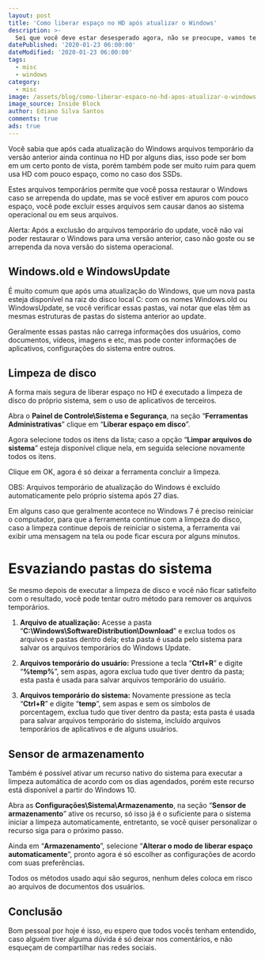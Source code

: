 ```yaml
---
layout: post
title: 'Como liberar espaço no HD após atualizar o Windows'
description: >-
  Sei que você deve estar desesperado agora, não se preocupe, vamos te ajudar a ganhar mais espaço no HD.
datePublished: '2020-01-23 06:00:00'
dateModified: '2020-01-23 06:00:00'
tags:
  - misc
  - windows
category:
  - misc
image: /assets/blog/como-liberar-espaco-no-hd-apos-atualizar-o-windows.jpg
image_source: Inside Block
author: Ediano Silva Santos
comments: true
ads: true
---
```


Você sabia que após cada atualização do Windows arquivos temporário da versão anterior ainda continua no HD por alguns dias, isso pode ser bom em um certo ponto de vista, porém também pode ser muito ruim para quem usa HD com pouco espaço, como no caso dos SSDs.

Estes arquivos temporários permite que você possa restaurar o Windows caso se arrependa do update, mas se você estiver em apuros com pouco espaço, você pode excluir esses arquivos sem causar danos ao sistema operacional ou em seus arquivos.

Alerta: Após a exclusão do arquivos temporário do update, você não vai poder restaurar o Windows para uma versão anterior, caso não goste ou se arrependa da nova versão do sistema operacional.

## Windows.old e WindowsUpdate
É muito comum que após uma atualização do Windows, que um nova pasta esteja disponível na raiz do disco local C: com os nomes Windows.old ou WindowsUpdate, se você verificar essas pastas, vai notar que elas têm as mesmas estruturas de pastas do sistema anterior ao update.

Geralmente essas pastas não carrega informações dos usuários, como documentos, vídeos, imagens e etc, mas pode conter informações de aplicativos, configurações do sistema entre outros.

## Limpeza de disco
A forma mais segura de liberar espaço no HD é executado a limpeza de disco do próprio sistema, sem o uso de aplicativos de terceiros.

Abra o **Painel de Controle\Sistema e Segurança**, na seção “**Ferramentas Administrativas**” clique em “**Liberar espaço em disco**”.

Agora selecione todos os itens da lista; caso a opção “**Limpar arquivos do sistema**” esteja disponível clique nela, em seguida selecione novamente todos os itens.

Clique em OK, agora é só deixar a ferramenta concluir a limpeza.

OBS: Arquivos temporário de atualização do Windows é excluído automaticamente pelo próprio sistema após 27 dias.

Em alguns caso que geralmente acontece no Windows 7 é preciso reiniciar o computador, para que a ferramenta continue com a limpeza do disco, caso a limpeza continue depois de reiniciar o sistema, a ferramenta vai exibir uma mensagem na tela ou pode ficar escura por alguns minutos.

# Esvaziando pastas do sistema
Se mesmo depois de executar a limpeza de disco e você não ficar satisfeito com o resultado, você pode tentar outro método para remover os arquivos temporários.

1. **Arquivo de atualização:** Acesse a pasta “**C:\Windows\SoftwareDistribution\Download**” e exclua todos os arquivos e pastas dentro dela; esta pasta é usada pelo sistema para salvar os arquivos temporários do Windows Update.

2. **Arquivos temporário do usuário:** Pressione a tecla “**Ctrl+R**” e digite “**%temp%**”, sem aspas, agora exclua tudo que tiver dentro da pasta; esta pasta é usada para salvar arquivos temporário do usuário.

3. **Arquivos temporário do sistema:** Novamente pressione as tecla “**Ctrl+R**” e digite “**temp**”, sem aspas e sem os símbolos de porcentagem, exclua tudo que tiver dentro da pasta; esta pasta é usada para salvar arquivos temporário do sistema, incluído arquivos temporários de aplicativos e de alguns usuários.

## Sensor de armazenamento
Também é possível ativar um recurso nativo do sistema para executar a limpeza automática de acordo com os dias agendados, porém este recurso está disponível a partir do Windows 10.

Abra as **Configurações\Sistema\Armazenamento**, na seção “**Sensor de armazenamento**” ative os recurso, só isso já é o suficiente para o sistema iniciar a limpeza automaticamente, entretanto, se você quiser personalizar o recurso siga para o próximo passo.

Ainda em “**Armazenamento**”, selecione “**Alterar o modo de liberar espaço automaticamente**”, pronto agora é só escolher as configurações de acordo com suas preferências.

Todos os métodos usado aqui são seguros, nenhum deles coloca em risco ao arquivos de documentos dos usuários.

## Conclusão
Bom pessoal por hoje é isso, eu espero que todos vocês tenham entendido, caso alguém tiver alguma dúvida é só deixar nos comentários, e não esqueçam de compartilhar nas redes sociais.
